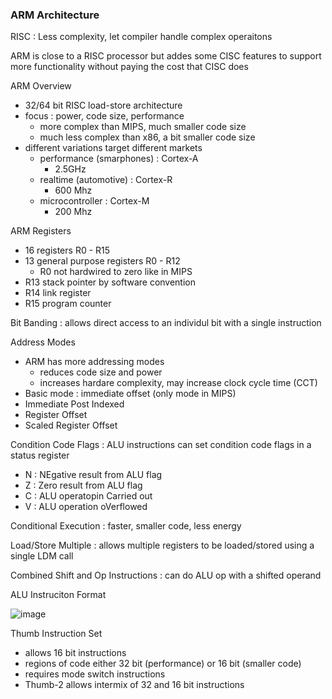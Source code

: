 ### ARM Architecture 
RISC : Less complexity, let compiler handle complex operaitons 

ARM is close to a RISC processor but addes some CISC features to support more functionality without paying the cost that CISC does

ARM Overview
* 32/64 bit RISC load-store architecture
* focus : power, code size, performance
  * more complex than MIPS, much smaller code size
  * much less complex than x86, a bit smaller code size
* different variations target different markets
  * performance (smarphones) : Cortex-A
    * 2.5GHz
  * realtime (automotive) : Cortex-R
    * 600 Mhz
  * microcontroller : Cortex-M
    * 200 Mhz

ARM Registers
* 16 registers R0 - R15
* 13 general purpose registers R0 - R12
  * R0 not hardwired to zero like in MIPS
* R13 stack pointer by software convention
* R14 link register
* R15 program counter

Bit Banding : allows direct access to an individul bit with a single instruction 

Address Modes
* ARM has more addressing modes
  * reduces code size and power
  * increases hardare complexity, may increase clock cycle time (CCT)
* Basic mode : immediate offset (only mode in MIPS)
* Immediate Post Indexed
* Register Offset
* Scaled Register Offset
 
Condition Code Flags : ALU instructions can set condition code flags in a status register
* N : NEgative result from ALU flag
* Z : Zero result from ALU flag 
* C : ALU operatopin Carried out
* V : ALU operation oVerflowed

Conditional Execution : faster, smaller code, less energy 

Load/Store Multiple : allows multiple registers to be loaded/stored using a single LDM call

Combined Shift and Op Instructions : can do ALU op with a shifted operand 

ALU Instruciton Format 

![image](https://github.com/user-attachments/assets/cdc2724f-3798-427e-8b75-9f4045879e6d)

Thumb Instruction Set 
* allows 16 bit instructions
 * regions of code either 32 bit (performance) or 16 bit (smaller code)
 * requires mode switch instructions
* Thumb-2 allows intermix of 32 and 16 bit instructions

